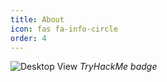 ```yaml
---
title: About
icon: fas fa-info-circle
order: 4
---
```


![Desktop View](https://tryhackme-badges.s3.amazonaws.com/amuncja.png)
_TryHackMe badge_
